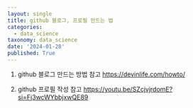 ```yaml
---
layout: single
title: github 블로그, 프로필 만드는 법
categories:
  - data_science
taxonomy: data_science
date: '2024-01-28'
published: True
---
```

1. github 블로그 만드는 방법 참고
   https://devinlife.com/howto/

2. github 프로필 작성 참고
   https://youtu.be/SZcjvjrdomE?si=Fj3wcWYbbjxwQE89
